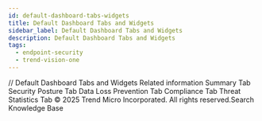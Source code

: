 ```yaml
---
id: default-dashboard-tabs-widgets
title: Default Dashboard Tabs and Widgets
sidebar_label: Default Dashboard Tabs and Widgets
description: Default Dashboard Tabs and Widgets
tags:
  - endpoint-security
  - trend-vision-one
---
```


/*<![CDATA[*/ $('#title').html($('meta[name=map-description]').attr('content')); /*]]>*/ Default Dashboard Tabs and Widgets Related information Summary Tab Security Posture Tab Data Loss Prevention Tab Compliance Tab Threat Statistics Tab © 2025 Trend Micro Incorporated. All rights reserved.Search Knowledge Base